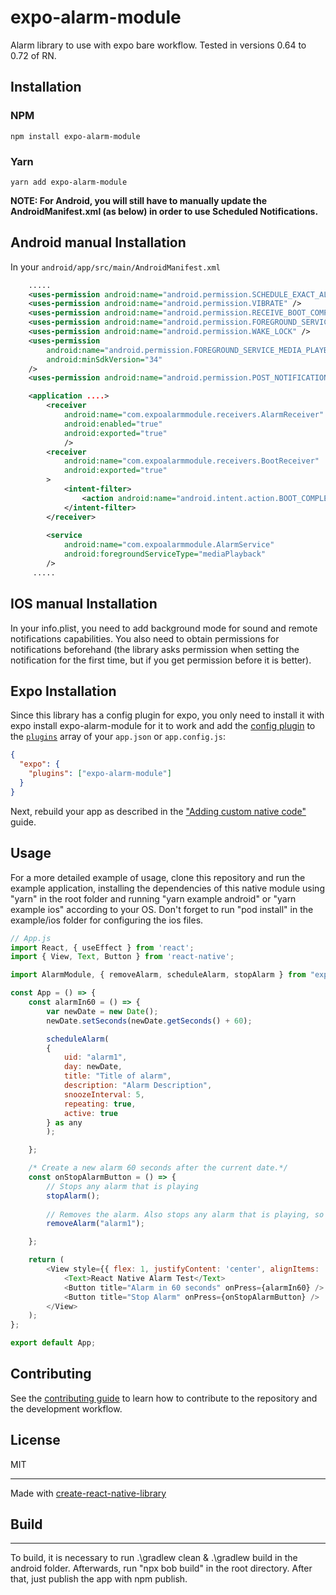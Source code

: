# expo-alarm-module
Alarm library to use with expo bare workflow.
Tested in versions 0.64 to 0.72 of RN.
## Installation

### NPM

```
npm install expo-alarm-module
```

### Yarn

```
yarn add expo-alarm-module
```

**NOTE: For Android, you will still have to manually update the AndroidManifest.xml (as below) in order to use Scheduled Notifications.**

## Android manual Installation

In your `android/app/src/main/AndroidManifest.xml`

```xml
    .....
    <uses-permission android:name="android.permission.SCHEDULE_EXACT_ALARM" />
    <uses-permission android:name="android.permission.VIBRATE" />
    <uses-permission android:name="android.permission.RECEIVE_BOOT_COMPLETED" />
    <uses-permission android:name="android.permission.FOREGROUND_SERVICE" />
    <uses-permission android:name="android.permission.WAKE_LOCK" />
    <uses-permission
        android:name="android.permission.FOREGROUND_SERVICE_MEDIA_PLAYBACK"
        android:minSdkVersion="34" 
    />
    <uses-permission android:name="android.permission.POST_NOTIFICATIONS" />

    <application ....>
        <receiver
            android:name="com.expoalarmmodule.receivers.AlarmReceiver"
            android:enabled="true"
            android:exported="true"
            />
        <receiver
            android:name="com.expoalarmmodule.receivers.BootReceiver"
            android:exported="true"
        >
            <intent-filter>
                <action android:name="android.intent.action.BOOT_COMPLETED" />
            </intent-filter>
        </receiver>
        
        <service 
            android:name="com.expoalarmmodule.AlarmService" 
            android:foregroundServiceType="mediaPlayback"
        />
     .....
```

## IOS manual Installation

In your info.plist, you need to add background mode for sound and remote notifications capabilities.
You also need to obtain permissions for notifications beforehand (the library asks permission when setting the notification for the first time, but if you get permission before it is better).

## Expo Installation
Since this library has a config plugin for expo, you only need to install it with expo install expo-alarm-module for it to work and add the [config plugin](https://docs.expo.io/guides/config-plugins/) to the [`plugins`](https://docs.expo.io/versions/latest/config/app/#plugins) array of your `app.json` or `app.config.js`:

```json
{
  "expo": {
    "plugins": ["expo-alarm-module"]
  }
}
```

Next, rebuild your app as described in the ["Adding custom native code"](https://docs.expo.io/workflow/customizing/) guide.



## Usage

For a more detailed example of usage, clone this repository and run the example application, installing the dependencies of this native module using "yarn" in the root folder and running "yarn example android" or "yarn example ios" according to your OS.
Don't forget to run "pod install" in the example/ios folder for configuring the ios files.

```js
// App.js
import React, { useEffect } from 'react';
import { View, Text, Button } from 'react-native';

import AlarmModule, { removeAlarm, scheduleAlarm, stopAlarm } from "expo-alarm-module";

const App = () => {
    const alarmIn60 = () => {
        var newDate = new Date();
        newDate.setSeconds(newDate.getSeconds() + 60);

        scheduleAlarm(
        {
            uid: "alarm1",
            day: newDate,
            title: "Title of alarm",
            description: "Alarm Description",        
            snoozeInterval: 5,
            repeating: true,
            active: true
        } as any
        );

    };

    /* Create a new alarm 60 seconds after the current date.*/
    const onStopAlarmButton = () => {
        // Stops any alarm that is playing
        stopAlarm();
        
        // Removes the alarm. Also stops any alarm that is playing, so the above function stopAlarm is redundant.
        removeAlarm("alarm1");

    };

    return (
        <View style={{ flex: 1, justifyContent: 'center', alignItems: 'center' }}>
            <Text>React Native Alarm Test</Text>
            <Button title="Alarm in 60 seconds" onPress={alarmIn60} />
            <Button title="Stop Alarm" onPress={onStopAlarmButton} />
        </View>
    );
};

export default App;
```

## Contributing

See the [contributing guide](CONTRIBUTING.md) to learn how to contribute to the repository and the development workflow.

## License

MIT

---

Made with [create-react-native-library](https://github.com/callstack/react-native-builder-bob)

## Build

---

To build, it is necessary to run .\gradlew clean & .\gradlew build in the android folder.
Afterwards, run "npx bob build" in the root directory. 
After that, just publish the app with npm publish.

